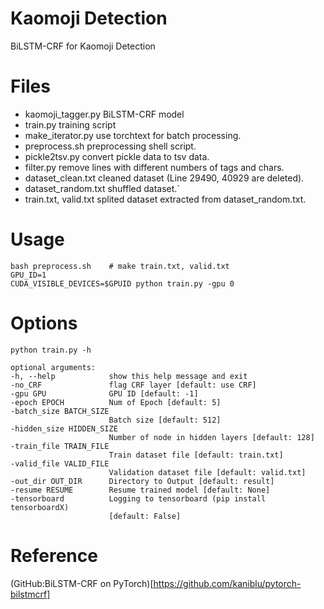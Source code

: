 # Kaomoji Detection

BiLSTM-CRF for Kaomoji Detection

# Files

* kaomoji_tagger.py
  BiLSTM-CRF model
* train.py
  training script
* make_iterator.py
  use torchtext for batch processing.
* preprocess.sh
  preprocessing shell script.
* pickle2tsv.py
  convert pickle data to tsv data.
* filter.py
  remove lines with different numbers of tags and chars.
* dataset_clean.txt
  cleaned dataset (Line 29490, 40929 are deleted).
* dataset_random.txt
  shuffled dataset.`
* train.txt, valid.txt
  splited dataset extracted from dataset_random.txt.

# Usage

    bash preprocess.sh    # make train.txt, valid.txt
    GPU_ID=1
    CUDA_VISIBLE_DEVICES=$GPUID python train.py -gpu 0

# Options

`python train.py -h`

    optional arguments:
    -h, --help            show this help message and exit
    -no_CRF               flag CRF layer [default: use CRF]
    -gpu GPU              GPU ID [default: -1]
    -epoch EPOCH          Num of Epoch [default: 5]
    -batch_size BATCH_SIZE
                          Batch size [default: 512]
    -hidden_size HIDDEN_SIZE
                          Number of node in hidden layers [default: 128]
    -train_file TRAIN_FILE
                          Train dataset file [default: train.txt]
    -valid_file VALID_FILE
                          Validation dataset file [default: valid.txt]
    -out_dir OUT_DIR      Directory to Output [default: result]
    -resume RESUME        Resume trained model [default: None]
    -tensorboard          Logging to tensorboard (pip install tensorboardX)
                          [default: False]

# Reference

(GitHub:BiLSTM-CRF on PyTorch)[https://github.com/kaniblu/pytorch-bilstmcrf]
